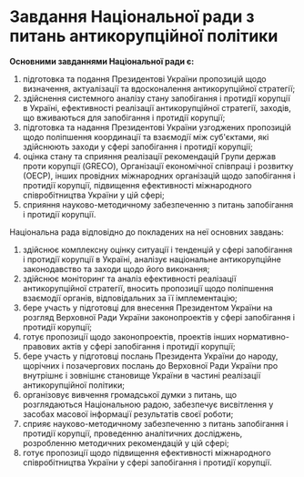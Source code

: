 # Завдання Національної ради з питань антикорупційної політики

<b>Основними завданнями Національної ради є:</b>
<ol>
	<li>підготовка та подання Президентові України пропозицій щодо визначення, актуалізації та вдосконалення антикорупційної стратегії;</li>
	<li>здійснення системного аналізу стану запобігання і протидії корупції в Україні, ефективності реалізації антикорупційної стратегії, заходів, що вживаються для запобігання і протидії корупції;</li>
	<li>підготовка та надання Президентові України узгоджених пропозицій щодо поліпшення координації та взаємодії між суб'єктами, які здійснюють заходи у сфері запобігання і протидії корупції;</li>
	<li>оцінка стану та сприяння реалізації рекомендацій Групи держав проти корупції (GRECO), Організації економічної співпраці і розвитку (ОЕСР), інших провідних міжнародних організацій щодо запобігання і протидії корупції, підвищення ефективності міжнародного співробітництва України у цій сфері;</li>
	<li>сприяння науково-методичному забезпеченню з питань запобігання і протидії корупції.</li>
</ol>

Національна рада відповідно до покладених на неї основних завдань:
<ol>
	<li>здійснює комплексну оцінку ситуації і тенденцій у сфері запобігання і протидії корупції в Україні, аналізує національне антикорупційне законодавство та заходи щодо його виконання;</li>
	<li>здійснює моніторинг та аналіз ефективності реалізації антикорупційної стратегії, вносить пропозиції щодо поліпшення взаємодії органів, відповідальних за її імплементацію;</li>
	<li>бере участь у підготовці для внесення Президентом України на розгляд Верховної Ради України законопроектів у сфері запобігання і протидії корупції;</li>
	<li>готує пропозиції щодо законопроектів, проектів інших нормативно-правових актів у сфері запобігання і протидії корупції;</li>
	<li>бере участь у підготовці послань Президента України до народу, щорічних і позачергових послань до Верховної Ради України про внутрішнє і зовнішнє становище України в частині реалізації антикорупційної політики;</li>
	<li>організовує вивчення громадської думки з питань, що розглядаються Національною радою, забезпечує висвітлення у засобах масової інформації результатів своєї роботи;</li>
	<li>сприяє науково-методичному забезпеченню з питань запобігання і протидії корупції, проведенню аналітичних досліджень, розробленню методичних рекомендацій у цій сфері;</li>
	<li>готує пропозиції щодо підвищення ефективності міжнародного співробітництва України у сфері запобігання і протидії корупції.</li>
</ol>